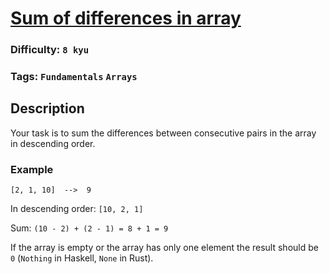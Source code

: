 # [Sum of differences in array](https://www.codewars.com/kata/5b73fe9fb3d9776fbf00009e)

### Difficulty: `8 kyu`

### Tags: `Fundamentals` `Arrays`

## Description

Your task is to sum the differences between consecutive pairs in the array in descending order.

### Example

```
[2, 1, 10]  -->  9
```

In descending order: `[10, 2, 1]`

Sum: `(10 - 2) + (2 - 1) = 8 + 1 = 9`

If the array is empty or the array has only one element the result should be `0` (`Nothing` in Haskell, `None` in Rust).

